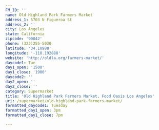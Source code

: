 ```yaml
---
FM_ID: ''
name: Old Highland Park Farmers Market
address_1: 5703 N Figueroa St
address_2: ''
city: Los Angeles
state: California
zipcode: '90042'
phone: (323)255-5030
latitude: '34.10988'
longitude: '-118.192888'
website: 'http://oldla.org/farmers-market/'
daycode1: Tue
day1_open: '1500'
day1_close: '1900'
daycode2: ''
day2_open: ''
day2_close: ''
category: Supermarket
title: 'Old Highland Park Farmers Market, Food Oasis Los Angeles'
uri: /supermarket/old-highland-park-farmers-market/
formatted_daycode1: Tuesday
formatted_day1_open: 3pm
formatted_day1_close: 7pm

---
```

